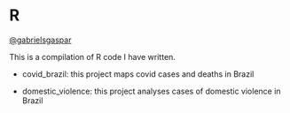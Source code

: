 # R
[@gabrielsgaspar](https://github.com/gabrielsgaspar)

This is a compilation of R code I have written.

- covid_brazil: this project maps covid cases and deaths in Brazil

- domestic_violence: this project analyses cases of domestic violence in Brazil
